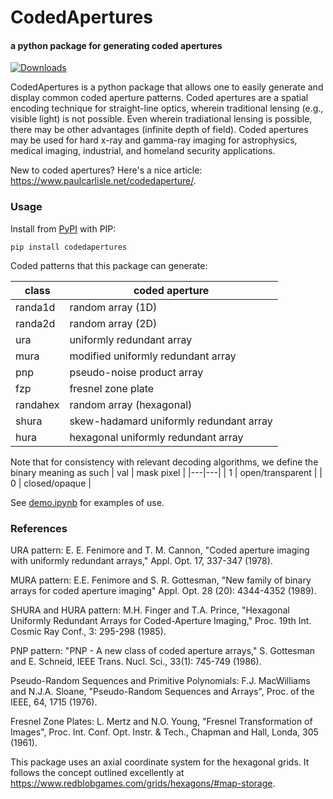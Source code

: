 # CodedApertures
#### a python package for generating coded apertures  

[![Downloads](https://static.pepy.tech/personalized-badge/codedapertures?period=total&units=international_system&left_color=black&right_color=blue&left_text=Downloads)](https://pepy.tech/project/codedapertures)

CodedApertures is a python package that allows one to easily generate and display common coded aperture patterns. Coded apertures are a spatial encoding technique for straight-line optics, wherein traditional lensing (e.g., visible light) is not possible. Even wherein tradiational lensing is possible, there may be other advantages (infinite depth of field). Coded apertures may be used for hard x-ray and gamma-ray imaging for astrophysics, medical imaging, industrial, and homeland security applications.

New to coded apertures? Here's a nice article: https://www.paulcarlisle.net/codedaperture/.

### Usage

Install from [PyPI](https://pypi.org/project/codedapertures/) with PIP:
```
pip install codedapertures
```

Coded patterns that this package can generate:

| class | coded aperture |
|---|---|
| randa1d | random array (1D) |
| randa2d | random array (2D) |
| ura | uniformly redundant array |
| mura | modified uniformly redundant array |
| pnp | pseudo-noise product array |
| fzp | fresnel zone plate |
| randahex | random array (hexagonal) |
| shura | skew-hadamard uniformly redundant array |
| hura | hexagonal uniformly redundant array |

Note that for consistency with relevant decoding algorithms, we define the
binary meaning as such
| val | mask pixel |
|---|---|
| 1 | open/transparent |
| 0 | closed/opaque |

See [demo.ipynb](https://github.com/bpops/codedapertures/blob/master/demo.ipynb) for examples of use.

### References

URA pattern: E. E. Fenimore and T. M. Cannon, "Coded aperture imaging with uniformly redundant arrays," Appl. Opt. 17, 337-347 (1978).

MURA pattern:  E.E. Fenimore and S. R. Gottesman, "New family of binary arrays for coded aperture imaging" Appl. Opt. 28 (20): 4344-4352 (1989).

SHURA and HURA pattern: M.H. Finger and T.A. Prince, "Hexagonal Uniformly Redundant Arrays for Coded-Aperture Imaging," Proc. 19th Int. Cosmic Ray Conf., 3: 295-298 (1985).

PNP pattern: "PNP - A new class of coded aperture arrays," S. Gottesman and E. Schneid, IEEE Trans. Nucl. Sci., 33(1): 745-749 (1986).

Pseudo-Random Sequences and Primitive Polynomials: F.J. MacWilliams and N.J.A. Sloane, "Pseudo-Random Sequences and Arrays", Proc. of the IEEE, 64, 1715 (1976).

Fresnel Zone Plates: L. Mertz and N.O. Young, "Fresnel Transformation of Images", Proc. Int. Conf. Opt. Instr. & Tech., Chapman and Hall, Londa, 305 (1961).

This package uses an axial coordinate system for the hexagonal grids. It follows the concept outlined excellently at https://www.redblobgames.com/grids/hexagons/#map-storage.
